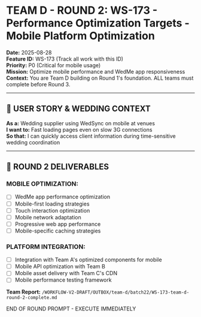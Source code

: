 # TEAM D - ROUND 2: WS-173 - Performance Optimization Targets - Mobile Platform Optimization

**Date:** 2025-08-28  
**Feature ID:** WS-173 (Track all work with this ID)  
**Priority:** P0 (Critical for mobile usage)  
**Mission:** Optimize mobile performance and WedMe app responsiveness  
**Context:** You are Team D building on Round 1's foundation. ALL teams must complete before Round 3.

---

## 🎯 USER STORY & WEDDING CONTEXT

**As a:** Wedding supplier using WedSync on mobile at venues  
**I want to:** Fast loading pages even on slow 3G connections  
**So that:** I can quickly access client information during time-sensitive wedding coordination  

---

## 🎯 ROUND 2 DELIVERABLES

### **MOBILE OPTIMIZATION:**
- [ ] WedMe app performance optimization
- [ ] Mobile-first loading strategies
- [ ] Touch interaction optimization
- [ ] Mobile network adaptation
- [ ] Progressive web app performance
- [ ] Mobile-specific caching strategies

### **PLATFORM INTEGRATION:**
- [ ] Integration with Team A's optimized components for mobile
- [ ] Mobile API optimization with Team B
- [ ] Mobile asset delivery with Team C's CDN
- [ ] Mobile performance testing framework

**Team Report:** `/WORKFLOW-V2-DRAFT/OUTBOX/team-d/batch22/WS-173-team-d-round-2-complete.md`

END OF ROUND PROMPT - EXECUTE IMMEDIATELY